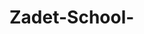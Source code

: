 # Zadet-School-  
<head>
  <meta charset="UTF-8" />
  <meta name="viewport" content="width=device-width, initial-scale=1.0" />

  <title>Zadet School Result Website</title>

  <meta name="description" content="Check Zadet School results online. Students can log in with their ID and password to view results instantly and securely." />
  
  <meta name="keywords" content="Zadet School, student results, online results, check results, ZPISS, education, Sierra Leone" />
  
  <meta name="author" content="Zadet Preparatory & International Secondary School" />
  
  <!-- Google site verification -->
  <meta name="google-site-verification" content="UG3I--ZmnY0Frgddp2QZZ5Ilq8Jc4wJzRovlmd1R6pA" />

  <!-- Optional: link to your stylesheet and icons -->
  <link href="https://unpkg.com/boxicons@2.1.4/css/boxicons.min.css" rel="stylesheet" />
  <link rel="stylesheet" href="style.css" />

  <!-- Optional: Social media preview tags -->
  <meta property="og:title" content="Zadet School Result Website" />
  <meta property="og:description" content="Check your Zadet School results online securely and instantly." />
  <meta property="og:url" content="https://zadet-school.vercel.app/" />
  <meta property="og:type" content="website" />
</head>
